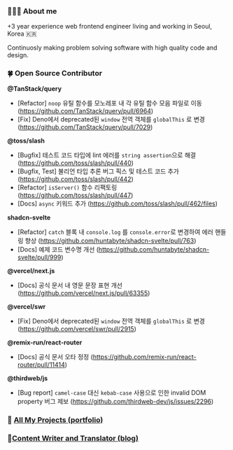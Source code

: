 ### 🙋🏻‍♂️ About me
+3 year experience web frontend engineer living and working in Seoul, Korea 🇰🇷

Continuosly making problem solving software with high quality code and design.

### 🍀 Open Source Contributor

**@TanStack/query**
- [Refactor] `noop` 유틸 함수를 모노레포 내 각 유틸 함수 모음 파일로 이동 (https://github.com/TanStack/query/pull/6964)
- [Fix] Deno에서 deprecated된 `window` 전역 객체를 `globalThis` 로 변경 (https://github.com/TanStack/query/pull/7029)

**@toss/slash**
- [Bugfix] 테스트 코드 타입에 lint 에러를 `string assertion`으로 해결 (https://github.com/toss/slash/pull/440)
- [Bugfix, Test] 불리언 타입 추론 버그 픽스 및 테스트 코드 추가 (https://github.com/toss/slash/pull/442)
- [Refactor] `isServer()` 함수 리팩토링 (https://github.com/toss/slash/pull/447)
- [Docs] `async` 키워드 추가 (https://github.com/toss/slash/pull/462/files)

**shadcn-svelte**
- [Refactor] `catch` 블록 내 `console.log` 를 `console.error`로 변경하여 에러 핸들링 향상 (https://github.com/huntabyte/shadcn-svelte/pull/763)
- [Docs] 예제 코드 변수명 개선 (https://github.com/huntabyte/shadcn-svelte/pull/999)

**@vercel/next.js**
- [Docs] 공식 문서 내 영문 문장 표현 개선 (https://github.com/vercel/next.js/pull/63355)

**@vercel/swr**
- [Fix] Deno에서 deprecated된 `window` 전역 객체를 `globalThis` 로 변경 (https://github.com/vercel/swr/pull/2915)

**@remix-run/react-router**
- [Docs] 공식 문서 오타 정정 (https://github.com/remix-run/react-router/pull/11414)

**@thirdweb/js**
- [Bug report] `camel-case` 대신 `kebab-case` 사용으로 인한 invalid DOM property 버그 제보 (https://github.com/thirdweb-dev/js/issues/2296)

### 🌈 [All My Projects (portfolio)](https://sollee-dev.notion.site/0066c9b8cfa04a7abbb4277ce8b63181)

### 📔[Content Writer and Translator (blog)](https://dev.to/solleedata)

